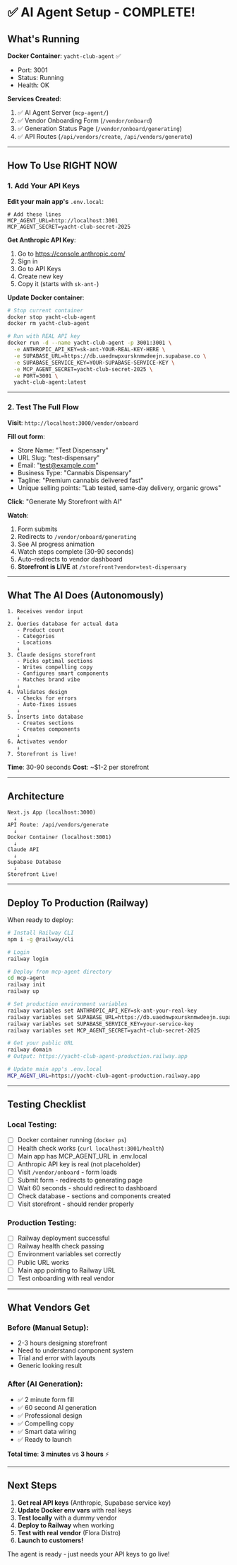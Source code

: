 # ✅ AI Agent Setup - COMPLETE!

## What's Running

**Docker Container**: `yacht-club-agent` ✅
- Port: 3001
- Status: Running
- Health: OK

**Services Created**:
1. ✅ AI Agent Server (`mcp-agent/`)
2. ✅ Vendor Onboarding Form (`/vendor/onboard`)
3. ✅ Generation Status Page (`/vendor/onboard/generating`)
4. ✅ API Routes (`/api/vendors/create`, `/api/vendors/generate`)

---

## How To Use RIGHT NOW

### 1. Add Your API Keys

**Edit your main app's** `.env.local`:
```env
# Add these lines
MCP_AGENT_URL=http://localhost:3001
MCP_AGENT_SECRET=yacht-club-secret-2025
```

**Get Anthropic API Key**:
1. Go to https://console.anthropic.com/
2. Sign in
3. Go to API Keys
4. Create new key
5. Copy it (starts with `sk-ant-`)

**Update Docker container**:
```bash
# Stop current container
docker stop yacht-club-agent
docker rm yacht-club-agent

# Run with REAL API key
docker run -d --name yacht-club-agent -p 3001:3001 \
  -e ANTHROPIC_API_KEY=sk-ant-YOUR-REAL-KEY-HERE \
  -e SUPABASE_URL=https://db.uaednwpxursknmwdeejn.supabase.co \
  -e SUPABASE_SERVICE_KEY=YOUR-SUPABASE-SERVICE-KEY \
  -e MCP_AGENT_SECRET=yacht-club-secret-2025 \
  -e PORT=3001 \
  yacht-club-agent:latest
```

---

### 2. Test The Full Flow

**Visit**: `http://localhost:3000/vendor/onboard`

**Fill out form**:
- Store Name: "Test Dispensary"
- URL Slug: "test-dispensary"
- Email: "test@example.com"  
- Business Type: "Cannabis Dispensary"
- Tagline: "Premium cannabis delivered fast"
- Unique selling points: "Lab tested, same-day delivery, organic grows"

**Click**: "Generate My Storefront with AI"

**Watch**:
1. Form submits
2. Redirects to `/vendor/onboard/generating`
3. See AI progress animation
4. Watch steps complete (30-90 seconds)
5. Auto-redirects to vendor dashboard
6. **Storefront is LIVE** at `/storefront?vendor=test-dispensary`

---

## What The AI Does (Autonomously)

```
1. Receives vendor input
   ↓
2. Queries database for actual data
   - Product count
   - Categories
   - Locations
   ↓
3. Claude designs storefront
   - Picks optimal sections
   - Writes compelling copy
   - Configures smart components
   - Matches brand vibe
   ↓
4. Validates design
   - Checks for errors
   - Auto-fixes issues
   ↓
5. Inserts into database
   - Creates sections
   - Creates components
   ↓
6. Activates vendor
   ↓
7. Storefront is live!
```

**Time**: 30-90 seconds
**Cost**: ~$1-2 per storefront

---

## Architecture

```
Next.js App (localhost:3000)
  ↓
API Route: /api/vendors/generate
  ↓
Docker Container (localhost:3001)
  ↓
Claude API
  ↓
Supabase Database
  ↓
Storefront Live!
```

---

## Deploy To Production (Railway)

When ready to deploy:

```bash
# Install Railway CLI
npm i -g @railway/cli

# Login
railway login

# Deploy from mcp-agent directory
cd mcp-agent
railway init
railway up

# Set production environment variables
railway variables set ANTHROPIC_API_KEY=sk-ant-your-real-key
railway variables set SUPABASE_URL=https://db.uaednwpxursknmwdeejn.supabase.co
railway variables set SUPABASE_SERVICE_KEY=your-service-key
railway variables set MCP_AGENT_SECRET=yacht-club-secret-2025

# Get your public URL
railway domain
# Output: https://yacht-club-agent-production.railway.app

# Update main app's .env.local
MCP_AGENT_URL=https://yacht-club-agent-production.railway.app
```

---

## Testing Checklist

### Local Testing:
- [ ] Docker container running (`docker ps`)
- [ ] Health check works (`curl localhost:3001/health`)
- [ ] Main app has MCP_AGENT_URL in .env.local
- [ ] Anthropic API key is real (not placeholder)
- [ ] Visit `/vendor/onboard` - form loads
- [ ] Submit form - redirects to generating page
- [ ] Wait 60 seconds - should redirect to dashboard
- [ ] Check database - sections and components created
- [ ] Visit storefront - should render properly

### Production Testing:
- [ ] Railway deployment successful
- [ ] Railway health check passing
- [ ] Environment variables set correctly
- [ ] Public URL works
- [ ] Main app pointing to Railway URL
- [ ] Test onboarding with real vendor

---

## What Vendors Get

### Before (Manual Setup):
- 2-3 hours designing storefront
- Need to understand component system
- Trial and error with layouts
- Generic looking result

### After (AI Generation):
- ✅ 2 minute form fill
- ✅ 60 second AI generation
- ✅ Professional design
- ✅ Compelling copy
- ✅ Smart data wiring
- ✅ Ready to launch

**Total time**: **3 minutes** vs **3 hours** ⚡

---

## Next Steps

1. **Get real API keys** (Anthropic, Supabase service key)
2. **Update Docker env vars** with real keys
3. **Test locally** with a dummy vendor
4. **Deploy to Railway** when working
5. **Test with real vendor** (Flora Distro)
6. **Launch to customers!**

The agent is ready - just needs your API keys to go live!

